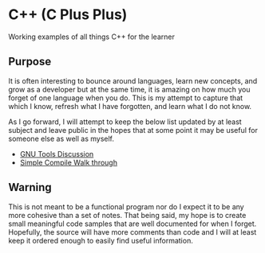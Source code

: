 # C++ (C Plus Plus)

Working examples of all things C++ for the learner

## Purpose

It is often interesting to bounce around languages, learn new concepts, and grow as a developer but at the same time, it is amazing on how much you forget of one language when you do.  This is my attempt to capture that which I know, refresh what I have forgotten, and learn what I do not know.

As I go forward, I will attempt to keep the below list updated by at least subject and leave public in the hopes that at some point it may be useful for someone else as well as myself.

* [GNU Tools Discussion](./GnuTools/GnuTools.md)
* [Simple Compile Walk through](./GnuTools/Compile.md)

## Warning

This is not meant to be a functional program nor do I expect it to be any more cohesive than a set of notes.  That being said, my hope is to create small meaningful code samples that are well documented for when I forget.  Hopefully, the source will have more comments than code and I will at least keep it ordered enough to easily find useful information.
